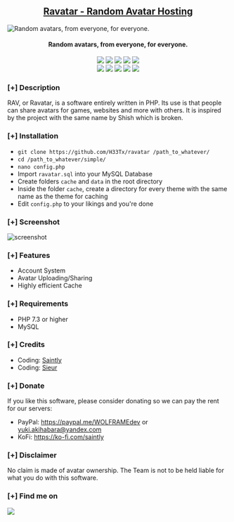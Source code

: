 <h2 align="center"><u>Ravatar - Random Avatar Hosting</u></h2>

![Random avatars, from everyone, for everyone.](http://cdn.h33t.moe/images/repo_banners/rav.png)
<h4 align="center"> Random avatars, from everyone, for everyone. </h4>

<p align="center">
    <img src="https://img.shields.io/github/stars/H33Tx/ravatar?style=for-the-badge&color=orange">
    <img src="https://img.shields.io/github/forks/H33Tx/ravatar?style=for-the-badge&color=purple">
    <img src="https://img.shields.io/github/license/H33Tx/ravatar?style=for-the-badge&color=blue">
    <img src="https://img.shields.io/github/issues/H33Tx/ravatar?style=for-the-badge&color=red">
    <img src="https://img.shields.io/github/contributors/H33Tx/ravatar?style=for-the-badge&color=cyan">
<br>
    <img src="https://img.shields.io/badge/Author-Sieur-magenta?style=flat-square">
    <img src="https://img.shields.io/badge/Open%20Source-Yes-orange?style=flat-square">
    <img src="https://img.shields.io/badge/Maintained-Yes-cyan?style=flat-square">
    <img src="https://img.shields.io/badge/Made%20In-Germany-green?style=flat-square">
    <img src="https://img.shields.io/badge/Written%20In-PHP-blue?style=flat-square">
</p>

### [+] Description
RAV, or Ravatar, is a software entirely written in PHP. Its use is that people can share avatars for games, websites and more with others. It is inspired by the project with the same name by Shish which is broken.

### [+] Installation
 - `git clone https://github.com/H33Tx/ravatar /path_to_whatever/`
 - `cd /path_to_whatever/simple/`
 - `nano config.php`
 - Import `ravatar.sql` into your MySQL Database
 - Create folders `cache` and `data` in the root directory
 - Inside the folder `cache`, create a directory for every theme with the same name as the theme for caching
 - Edit `config.php` to your likings and you're done

### [+] Screenshot
![screenshot](http://cdn.h33t.moe/images/repo_banners/rav_ss.jpg)

### [+] Features
 - Account System
 - Avatar Uploading/Sharing
 - Highly efficient Cache

### [+] Requirements
 - PHP 7.3 or higher
 - MySQL

### [+] Credits 
- Coding: <a href="https://github.com/saintly2k">Saintly</a>
- Coding: <a href="https://github.com/s-vhs">Sieur</a>

### [+] Donate 
If you like this software, please consider donating so we can pay the rent for our servers:
- PayPal: https://paypal.me/WOLFRAMEdev or yuki.akihabara@yandex.com
- KoFi: https://ko-fi.com/saintly

### [+] Disclaimer 
No claim is made of avatar ownership. The Team is not to be held liable for what you do with this software.

### [+] Find me on 
<a href="mailto:ninefreaks@yandex.com" target="_blank"><img src="https://img.shields.io/badge/Email-ninefreaks@yandex.com-blue?style=for-the-badge&logo=gmail"></a>

